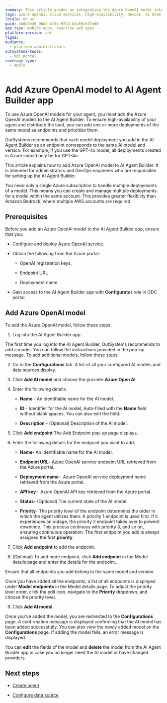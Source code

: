 ```yaml
---
summary: This article guides on integrating the Azure OpenAI model into the AI Agent Builder app within the OutSystems Developer Cloud (ODC) platform.
tags: azure openai, cloud services, high-availability, devops, ai model management
locale: en-us
guid: db6b7e45-96d2-4f0b-9723-b5a59c57fe60
app_type: mobile apps, reactive web apps
platform-version: odc
figma:
audience:
  - platform administrators
outsystems-tools:
  - odc portal
coverage-type:
  - apply
---
```


# Add Azure OpenAI model to AI Agent Builder app

To use Azure OpenAI models for your agent, you must add the Azure OpenAI models to the AI Agent Builder. To ensure high-availability of your agent and distribute the load, you can add one or more deployments of the same model as endpoints and prioritize them.

OutSystems recommends that each model deployment you add in the AI Agent Builder as an endpoint corresponds to the same AI model and version. For example, if you use the GPT-4o model, all deployments created in Azure should only be for GPT-4o.

This article explains how to add Azure OpenAI model to AI Agent Builder. It is intended for administrators and DevOps engineers who are responsible for setting up the AI Agent Builder.

<div class="info" markdown="1">

You need only a single Azure subscription to handle multiple deployments of a model. This means you can create and manage multiple deployments for a model within the same account. This provides greater flexibility than Amazon Bedrock, where multiple AWS accounts are required.

</div>

## Prerequisites

Before you add an Azure OpenAI model to the AI Agent Builder app, ensure that you:

* Configure and deploy [Azure OpenAI service](configure-azure-model.md).

* Obtain the following from the Azure portal:
    
    * OpenAI registration keys.

    * Endpoint URL

    * Deployment name

* Gain access to the AI Agent Builder app with **Configurator** role in ODC portal.

## Add Azure OpenAI model

To add the Azure OpenAI model, follow these steps:

1. Log into the AI Agent Builder app.

<div class="info" markdown="1">

The first time you log into the AI Agent Builder, OutSystems recommends to add a model. You can follow the instructions provided in the pop-up message. To add additional models, follow these steps:

</div>

2. Go to the **Configurations** tab. A list of all your configured AI models and data sources display.

1. Click **Add AI model** and choose the provider **Azure Open AI**.

1. Enter the following details:

    * **Name** - An identifiable name for the AI model.

    * **ID** -  Identifier for the AI model, Auto-filled with the **Name** field without blank spaces. You can also edit the field.

    * **Description** - (Optional) Description of the AI model.

1. Click **Add endpoint** The Add Endpoint pop-up page displays.

1. Enter the following details for the endpoint you want to add. 

   * **Name**- An identifiable name for the AI model.

   * **Endpoint URL**- Azure OpenAI service endpoint URL retrieved from the Azure portal.

   * **Deployment name**-  Azure OpenAI service deployment name retrieved from the Azure portal.

    * **API key**-  Azure OpenAI API key retrieved from the Azure portal.

   * **Status**- (Optional) The current state of the AI model. 

   * **Priority**- The priority level of the endpoint determines the order in which the agent utilizes them. A priority 1 endpoint is used first. If it experiences an outage, the priority 2 endpoint takes over to prevent downtime. This process continues with priority 3, and so on, ensuring continuous operation.
    The first endpoint you add is always assigned the first **priority**.

1. Click **Add endpoint** to add the endpoint.

1. (Optional) To add more endpoint, click **Add endpoint** in the Model details page and enter the details for the endpoint..

<div class="info" markdown="1">

 Ensure that all endpoints you add belong to the same model and version.

 </div>

Once you have added all the endpoints, a list of all endpoints is displayed under **Model endpoints** in the Model details page. To adjust the priority level order, click the edit icon, navigate to the **Priority** dropdown, and choose the priority level.

9. Click **Add AI model**.

Once you've added the model, you are redirected to the **Configurations** page. A confirmation message is displayed confirming that the AI model has been added successfully. You can also view the newly added model on the **Configurations** page. If adding the model fails, an error message is displayed.

You can **edit** the fields of the model and **delete** the model from the AI Agent Builder app in case you no longer need the AI model or have changed providers.

## Next steps

* [Create agent](../create-agent.md)

* [Configure data source](../configure-data-source/add-azure-data-source-to-aibuilder.md)
